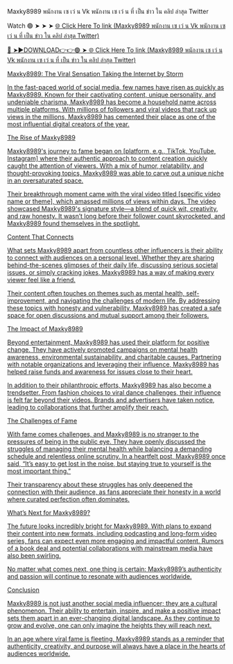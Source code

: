 Maxky8989 พนักงาน เซ เว่ น Vk พนักงาน เซ เว่ น ที่ เป็น ข่าว ใน คลิป ล่าสุด Twitter

Watch 🟢 ➤ ➤ ➤ <a href="https://xitrol.cfd/jaixyloa"> 🌐 Click Here To link (Maxky8989 พนักงาน เซ เว่ น Vk พนักงาน เซ เว่ น ที่ เป็น ข่าว ใน คลิป ล่าสุด Twitter) 

🔴 ➤►DOWNLOAD👉👉🟢 ➤<a href="https://xitrol.cfd/jaixyloa"> 🌐 Click Here To link (Maxky8989 พนักงาน เซ เว่ น Vk พนักงาน เซ เว่ น ที่ เป็น ข่าว ใน คลิป ล่าสุด Twitter) 

Maxky8989: The Viral Sensation Taking the Internet by Storm

In the fast-paced world of social media, few names have risen as quickly as Maxky8989. Known for their captivating content, unique personality, and undeniable charisma, Maxky8989 has become a household name across multiple platforms. With millions of followers and viral videos that rack up views in the millions, Maxky8989 has cemented their place as one of the most influential digital creators of the year.

The Rise of Maxky8989

Maxky8989's journey to fame began on [platform, e.g., TikTok, YouTube, Instagram] where their authentic approach to content creation quickly caught the attention of viewers. With a mix of humor, relatability, and thought-provoking topics, Maxky8989 was able to carve out a unique niche in an oversaturated space.

Their breakthrough moment came with the viral video titled [specific video name or theme], which amassed millions of views within days. The video showcased Maxky8989's signature style—a blend of quick wit, creativity, and raw honesty. It wasn’t long before their follower count skyrocketed, and Maxky8989 found themselves in the spotlight.

Content That Connects

What sets Maxky8989 apart from countless other influencers is their ability to connect with audiences on a personal level. Whether they are sharing behind-the-scenes glimpses of their daily life, discussing serious societal issues, or simply cracking jokes, Maxky8989 has a way of making every viewer feel like a friend.

Their content often touches on themes such as mental health, self-improvement, and navigating the challenges of modern life. By addressing these topics with honesty and vulnerability, Maxky8989 has created a safe space for open discussions and mutual support among their followers.

The Impact of Maxky8989

Beyond entertainment, Maxky8989 has used their platform for positive change. They have actively promoted campaigns on mental health awareness, environmental sustainability, and charitable causes. Partnering with notable organizations and leveraging their influence, Maxky8989 has helped raise funds and awareness for issues close to their heart.

In addition to their philanthropic efforts, Maxky8989 has also become a trendsetter. From fashion choices to viral dance challenges, their influence is felt far beyond their videos. Brands and advertisers have taken notice, leading to collaborations that further amplify their reach.

The Challenges of Fame

With fame comes challenges, and Maxky8989 is no stranger to the pressures of being in the public eye. They have openly discussed the struggles of managing their mental health while balancing a demanding schedule and relentless online scrutiny. In a heartfelt post, Maxky8989 once said, “It’s easy to get lost in the noise, but staying true to yourself is the most important thing.”

Their transparency about these struggles has only deepened the connection with their audience, as fans appreciate their honesty in a world where curated perfection often dominates.

What’s Next for Maxky8989?

The future looks incredibly bright for Maxky8989. With plans to expand their content into new formats, including podcasting and long-form video series, fans can expect even more engaging and impactful content. Rumors of a book deal and potential collaborations with mainstream media have also been swirling.

No matter what comes next, one thing is certain: Maxky8989’s authenticity and passion will continue to resonate with audiences worldwide.

Conclusion

Maxky8989 is not just another social media influencer; they are a cultural phenomenon. Their ability to entertain, inspire, and make a positive impact sets them apart in an ever-changing digital landscape. As they continue to grow and evolve, one can only imagine the heights they will reach next.

In an age where viral fame is fleeting, Maxky8989 stands as a reminder that authenticity, creativity, and purpose will always have a place in the hearts of audiences worldwide.


